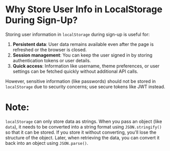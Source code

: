 # Why Store User Info in LocalStorage During Sign-Up?

Storing user information in `localStorage` during sign-up is useful for:

1. **Persistent data**: User data remains available even after the page is refreshed or the browser is closed.
2. **Session management**: You can keep the user signed in by storing authentication tokens or user details.
3. **Quick access**: Information like username, theme preferences, or user settings can be fetched quickly without additional API calls.

However, sensitive information (like passwords) should not be stored in `localStorage` due to security concerns; use secure tokens like JWT instead.



# Note: 
`localStorage` can only store data as strings. When you pass an object (like `data`), it needs to be converted into a string format using `JSON.stringify()` so that it can be stored. If you store it without converting, you'll lose the structure of the object. Later, when retrieving the data, you can convert it back into an object using `JSON.parse()`.